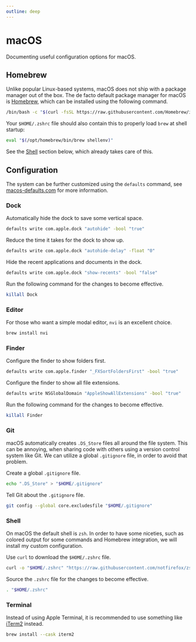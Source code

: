 ```yaml
---
outline: deep
---
```


# macOS

Documenting useful configuration options for macOS.

## Homebrew

Unlike popular Linux-based systems, macOS does not ship with a package
manager out of the box. The de facto default package manager for macOS is 
[Homebrew](https://brew.sh/), which can be installed using the following 
command.

```sh
/bin/bash -c "$(curl -fsSL https://raw.githubusercontent.com/Homebrew/install/HEAD/install.sh)"
```

Your `$HOME/.zshrc` file should also contain this to properly 
load `brew` at shell startup:

```sh
eval "$(/opt/homebrew/bin/brew shellenv)"
```

See the [Shell](./darwin.md#shell) section below, which already takes care of this.

## Configuration

The system can be further customized using the `defaults` command, see 
[macos-defaults.com](https://macos-defaults.com/) for more information.

### Dock

Automatically hide the dock to save some vertical space.

```sh
defaults write com.apple.dock "autohide" -bool "true"
```

Reduce the time it takes for the dock to show up.

```sh
defaults write com.apple.dock "autohide-delay" -float "0"
```

Hide the recent applications and documents in the dock.

```sh
defaults write com.apple.dock "show-recents" -bool "false"
```

Run the following command for the changes to become effective.

```sh
killall Dock
```

### Editor

For those who want a simple modal editor, `nvi` is an excellent choice.

```sh
brew install nvi
```

### Finder

Configure the finder to show folders first.

```sh
defaults write com.apple.finder "_FXSortFoldersFirst" -bool "true"
```

Configure the finder to show all file extensions.

```sh
defaults write NSGlobalDomain "AppleShowAllExtensions" -bool "true"
```

Run the following command for the changes to become effective.

```sh
killall Finder
```

### Git

macOS automatically creates `.DS_Store` files all around the file system.
This can be annoying, when sharing code with others using a version 
control system like Git. We can utilize a global `.gitignore` file, 
in order to avoid that problem.

Create a global `.gitignore` file.

```sh
echo ".DS_Store" > "$HOME/.gitignore"
```

Tell Git about the `.gitignore` file.

```sh
git config --global core.excludesfile "$HOME/.gitignore"
```

### Shell

On macOS the default shell is `zsh`. In order to have some niceties, such
as colored output for some commands and Homebrew integration, we will 
install my custom configuration.

Use `curl` to download the `$HOME/.zshrc` file.

```sh
curl -o "$HOME/.zshrc" "https://raw.githubusercontent.com/notfirefox/zsh-config/main/.zshrc"
```

Source the `.zshrc` file for the changes to become effective.

```sh
. "$HOME/.zshrc"
```

### Terminal

Instead of using Apple Terminal, it is recommended to use something like
[iTerm2](https://iterm2.com/) instead.

```sh
brew install --cask iterm2
```
